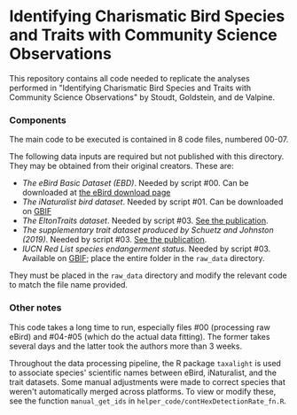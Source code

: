 # Identifying Charismatic Bird Species and Traits with Community Science Observations

This repository contains all code needed to replicate the analyses performed in "Identifying Charismatic Bird Species and Traits with Community Science Observations" by Stoudt, Goldstein, and de Valpine.

### Components

The main code to be executed is contained in 8 code files, numbered 00-07.

The following data inputs are required but not published with this directory. They may be obtained from their original creators. These are:

- *The eBird Basic Dataset (EBD)*. Needed by script #00. Can be downloaded at [the eBird download page](https://ebird.org/data/download/)
- *The iNaturalist bird dataset*. Needed by script #01. Can be downloaded on [GBIF](https://doi.org/10.15468/ab3s5x)
- *The EltonTraits dataset*. Needed by script #03. [See the publication](http://doi.wiley.com/10.1890/13-1917.1).
- *The supplementary trait dataset produced by Schuetz and Johnston (2019)*. Needed by script #03. [See the publication](https://doi.org/10.1073/pnas.1820670116).
- *IUCN Red List species endangerment status*. Needed by script #03. Available on [GBIF](https://www.gbif.org/dataset/19491596-35ae-4a91-9a98-85cf505f1bd3); place
the entire folder in the `raw_data` directory.

They must be placed in the `raw_data` directory and modify the relevant code to match the file name provided.


### Other notes

This code takes a long time to run, especially files #00 (processing raw eBird) and #04-#05 (which do the actual data fitting). The former takes several days and the latter took the authors more than 3 weeks.

Throughout the data processing pipeline, the R package `taxalight` is used to associate species' scientific names between eBird, iNaturalist, and the trait datasets. Some manual adjustments were made to correct species that weren't automatically merged across platforms. To view or modify these, see the function `manual_get_ids` in `helper_code/contHexDetectionRate_fn.R`.
